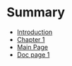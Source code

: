 # Summary

* [Introduction](README.md)
* [Chapter 1](chapter-1.md)
* [Main Page](index.md)
* [Doc page 1](_posts/27017-01-12-demo-doc-page.md)

